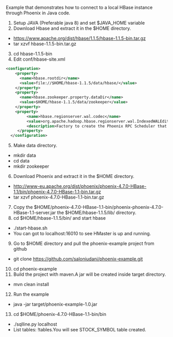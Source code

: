 Example that demonstrates how to connect to a local HBase instance through Phoenix in Java code.

1. Setup JAVA (Preferable java 8) and set $JAVA_HOME variable
2. Download Hbase and extract it in the $HOME directory.
 - https://www.apache.org/dist/hbase/1.1.5/hbase-1.1.5-bin.tar.gz
 - tar xzvf hbase-1.1.5-bin.tar.gz
3. cd hbase-1.1.5-bin
4. Edit conf/hbase-site.xml
 ```XML  
 <configuration>
     <property>
       <name>hbase.rootdir</name>
       <value>file://$HOME/hbase-1.1.5/data/hbase/</value>
     </property>
     <property>
       <name>hbase.zookeeper.property.dataDir</name>
       <value>$HOME/hbase-1.1.5/data/zookeeper</value>
     </property>
     <property>
          <name>hbase.regionserver.wal.codec</name>
          <value>org.apache.hadoop.hbase.regionserver.wal.IndexedWALEditCodec</value>
          <description>Factory to create the Phoenix RPC Scheduler that knows to put index updates into index queues</description>
      </property>
   </configuration>
 ```
5. Make data directory.
 - mkdir data
 - cd data
 - mkdir zookeeper
6. Download Phoenix and extract it in the $HOME directory.
 - http://www-eu.apache.org/dist/phoenix/phoenix-4.7.0-HBase-1.1/bin/phoenix-4.7.0-HBase-1.1-bin.tar.gz
 - tar xzvf phoenix-4.7.0-HBase-1.1-bin.tar.gz
7. Copy the $HOME/phoenix-4.7.0-HBase-1.1-bin/phoenix-phoenix-4.7.0-HBase-1.1-server.jar the $HOME/hbase-1.1.5/lib/ directory.
8. cd $HOME/hbase-1.1.5/bin/ and start hbase
 - ./start-hbase.sh
 - You can got to localhost:16010 to see HMaster is up and running.
9. Go to $HOME directory and pull the phoenix-example project from github
 - git clone https://github.com/saloniudani/phoenix-example.git
10. cd phoenix-example
11. Build the project with maven.A jar will be created inside target directory.
 - mvn clean install
12. Run the example
 - java -jar target/phoenix-example-1.0.jar
13. cd $HOME/phoenix-4.7.0-HBase-1.1-bin/bin
 - ./sqlline.py localhost
 - List tables: !tables.You will see STOCK_SYMBOL table created.
